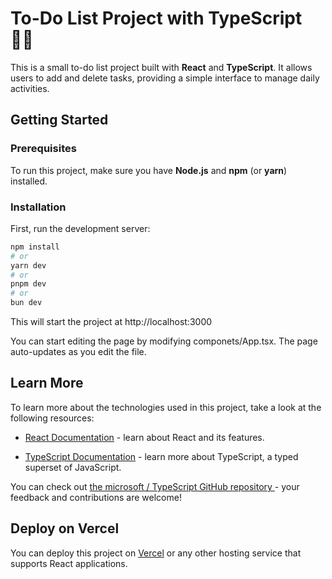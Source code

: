 # To-Do List Project with TypeScript ✍🏻

This is a small to-do list project built with **React** and **TypeScript**. It allows users to add and delete tasks, providing a simple interface to manage daily activities.

## Getting Started

### Prerequisites
To run this project, make sure you have **Node.js** and **npm** (or **yarn**) installed.

### Installation

First, run the development server:
   ```bash
   npm install
   # or
   yarn dev
   # or
   pnpm dev
   # or
   bun dev
```

This will start the project at http://localhost:3000

You can start editing the page by modifying componets/App.tsx. The page auto-updates as you edit the file.

## Learn More

To learn more about the technologies used in this project, take a look at the following resources:

- [React Documentation](https://react.dev/learn) - learn about React and its features.

- [TypeScript Documentation](https://www.typescriptlang.org/docs/) - learn more about TypeScript, a typed superset of JavaScript.

You can check out [the microsoft / TypeScript GitHub repository ](https://github.com/microsoft/TypeScript) - your feedback and contributions are welcome!

## Deploy on Vercel

You can deploy this project on [Vercel](https://vercel.com/) or any other hosting service that supports React applications.
